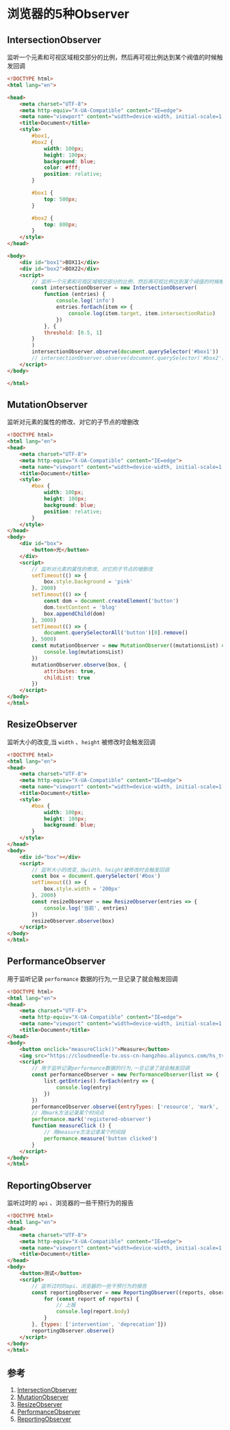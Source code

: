 # 浏览器的5种Observer

## IntersectionObserver
监听一个元素和可视区域相交部分的比例，然后再可视比例达到某个阀值的时候触发回调

```html
<!DOCTYPE html>
<html lang="en">

<head>
    <meta charset="UTF-8">
    <meta http-equiv="X-UA-Compatible" content="IE=edge">
    <meta name="viewport" content="width=device-width, initial-scale=1.0">
    <title>Document</title>
    <style>
        #box1,
        #box2 {
            width: 100px;
            height: 100px;
            background: blue;
            color: #fff;
            position: relative;
        }

        #box1 {
            top: 500px;
        }

        #box2 {
            top: 800px;
        }
    </style>
</head>

<body>
    <div id="box1">BOX11</div>
    <div id="box2">BOX22</div>
    <script>
        // 监听一个元素和可视区域相交部分的比例，然后再可视比例达到某个阀值的时候触发回调
        const intersectionObserver = new IntersectionObserver(
            function (entries) {
                console.log('info')
                entries.forEach(item => {
                    console.log(item.target, item.intersectionRatio)
                })
            }, {
            threshold: [0.5, 1]
        }
        )
        intersectionObserver.observe(document.querySelector('#box1'))
        // intersectionObserver.observe(document.querySelector('#box2'))
    </script>
</body>

</html>
```


## MutationObserver
监听对元素的属性的修改、对它的子节点的增删改

```html
<!DOCTYPE html>
<html lang="en">
<head>
    <meta charset="UTF-8">
    <meta http-equiv="X-UA-Compatible" content="IE=edge">
    <meta name="viewport" content="width=device-width, initial-scale=1.0">
    <title>Document</title>
    <style>
        #box {
            width: 100px;
            height: 100px;
            background: blue;
            position: relative;
        }
    </style>
</head>
<body>
    <div id="box">
        <button>光</button>
    </div>
    <script>
        // 监听对元素的属性的修改、对它的子节点的增删改
        setTimeout(() => {
            box.style.background = 'pink'
        }, 2000)
        setTimeout(() => {
            const dom = document.createElement('button')
            dom.textContent = 'blog'
            box.appendChild(dom)
        }, 3000)
        setTimeout(() => {
            document.querySelectorAll('button')[0].remove()
        }, 5000)
        const mutationObserver = new MutationObserver((mutationsList) => {
            console.log(mutationsList)
        })
        mutationObserver.observe(box, {
            attributes: true,
            childList: true
        })
    </script>
</body>
</html>
```


## ResizeObserver
监听大小的改变,当 `width` 、`height` 被修改时会触发回调

```html
<!DOCTYPE html>
<html lang="en">
<head>
    <meta charset="UTF-8">
    <meta http-equiv="X-UA-Compatible" content="IE=edge">
    <meta name="viewport" content="width=device-width, initial-scale=1.0">
    <title>Document</title>
    <style>
        #box {
            width: 100px;
            height: 100px;
            background: blue;
        }
    </style>
</head>
<body>
    <div id="box"></div>
    <script>
        // 监听大小的改变,当width、height被修改时会触发回调
        const box = document.querySelector('#box')
        setTimeout(() => {
            box.style.width = '200px'
        }, 2000)
        const resizeObserver = new ResizeObserver(entries => {
            console.log('当前', entries)
        })
        resizeObserver.observe(box)
    </script>
</body>
</html>
```

## PerformanceObserver
用于监听记录 `performance` 数据的行为,一旦记录了就会触发回调
```html
<!DOCTYPE html>
<html lang="en">
<head>
    <meta charset="UTF-8">
    <meta http-equiv="X-UA-Compatible" content="IE=edge">
    <meta name="viewport" content="width=device-width, initial-scale=1.0">
    <title>Document</title>
</head>
<body>
    <button onclick="measureClick()">Measure</button>
    <img src="https://cloudneedle-tv.oss-cn-hangzhou.aliyuncs.com/hs_tv/hs_logo/hslogo.png" />
    <script>
        // 用于监听记录performance数据的行为,一旦记录了就会触发回调
        const performanceObserver = new PerformanceObserver(list => {
            list.getEntries().forEach(entry => {
                console.log(entry)
            })
        })
        performanceObserver.observe({entryTypes: ['resource', 'mark', 'measure']})
        // 用mark方法记录某个时间点
        performance.mark('registered-observer')
        function measureClick () {
            // 用measure方法记录某个时间段
            performance.measure('button clicked')
        }
    </script>
</body>
</html>
```

## ReportingObserver
监听过时的 `api` 、浏览器的一些干预行为的报告

```html
<!DOCTYPE html>
<html lang="en">
<head>
    <meta charset="UTF-8">
    <meta http-equiv="X-UA-Compatible" content="IE=edge">
    <meta name="viewport" content="width=device-width, initial-scale=1.0">
    <title>Document</title>
</head>
<body>
    <button>测试</button>
    <script>
        // 监听过时的api、浏览器的一些干预行为的报告
        const reportingObserver = new ReportingObserver((reports, observer) => {
            for (const report of reports) {
                // 上报
                console.log(report.body)
            }
        }, {types: ['intervention', 'deprecation']})
        reportingObserver.observe()
    </script>
</body>
</html>
```

## 参考
1. [IntersectionObserver](https://developer.mozilla.org/zh-CN/docs/Web/API/IntersectionObserver 'IntersectionObserver')
1. [MutationObserver](https://developer.mozilla.org/zh-CN/docs/Web/API/MutationObserver 'MutationObserver')
1. [ResizeObserver](https://developer.mozilla.org/zh-CN/docs/Web/API/ResizeObserver 'ResizeObserver')
1. [PerformanceObserver](https://developer.mozilla.org/zh-CN/docs/Web/API/PerformanceObserver 'PerformanceObserver')
1. [ReportingObserver](https://developer.mozilla.org/zh-CN/docs/Web/API/ReportingObserver 'ReportingObserver')